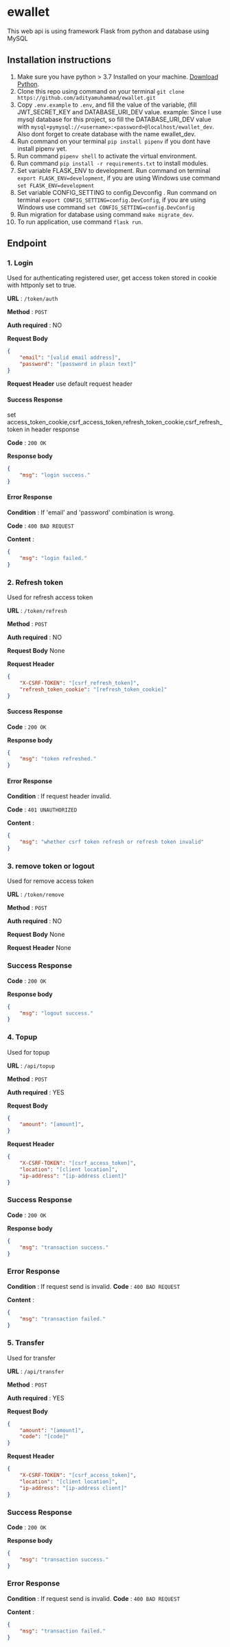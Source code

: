 # ewallet
This web api is using framework Flask from python and database using MySQL

## Installation instructions
1. Make sure you have python > 3.7 Installed on your machine. [Download Python](https://www.python.org/downloads/).
2. Clone this repo using command on your terminal `git clone https://github.com/adityamuhammad/ewallet.git` 
3. Copy `.env.example` to `.env`, and fill the value of the variable, (fill JWT_SECRET_KEY and DATABASE_URI_DEV value. example: Since I use mysql database for this project, so fill the DATABASE_URI_DEV value with `mysql+pymysql://<username>:<password>@localhost/ewallet_dev`. Also dont forget to create database with the name ewallet_dev.
4. Run command on your terminal `pip install pipenv` if you dont have install pipenv yet.
5. Run command `pipenv shell` to activate the virtual environment.
6. Run command `pip install -r requirements.txt` to install modules.
7. Set variable FLASK_ENV to development. Run command on terminal `export FLASK_ENV=development`, if you are using Windows use command `set FLASK_ENV=development`
8. Set variable CONFIG_SETTING to config.Devconfig . Run command on terminal `export CONFIG_SETTING=config.DevConfig`, if you are using Windows use command `set CONFIG_SETTING=config.DevConfig`
9. Run migration for database using command `make migrate_dev`.
10. To run application, use command `flask run`.

## Endpoint
### 1. Login
Used for authenticating registered user, get access token stored in cookie with httponly set to true.

**URL** : `/token/auth`

**Method** : `POST`

**Auth required** : NO

**Request Body**

```json
{
    "email": "[valid email address]",
    "password": "[password in plain text]"
}
```

**Request Header**
use default request header

#### Success Response
set access_token_cookie,csrf_access_token,refresh_token_cookie,csrf_refresh_token in header response

**Code** : `200 OK`

**Response body**

```json
{
    "msg": "login success."
}
```

#### Error Response

**Condition** : If 'email' and 'password' combination is wrong.

**Code** : `400 BAD REQUEST`

**Content** :

```json
{
    "msg": "login failed."
}
```

### 2. Refresh token
Used for refresh access token

**URL** : `/token/refresh`

**Method** : `POST`

**Auth required** : NO

**Request Body**
None

**Request Header**
```json
{
    "X-CSRF-TOKEN": "[csrf_refresh_token]",
    "refresh_token_cookie": "[refresh_token_cookie]"
}
```

#### Success Response

**Code** : `200 OK`

**Response body**

```json
{
    "msg": "token refreshed."
}
```

#### Error Response

**Condition** : If request header invalid.

**Code** : `401 UNAUTHORIZED`

**Content** :

```json
{
    "msg": "whether csrf token refresh or refresh token invalid"
}
```

### 3. remove token or logout
Used for remove access token

**URL** : `/token/remove`

**Method** : `POST`

**Auth required** : NO

**Request Body**
None

**Request Header**
None
### Success Response

**Code** : `200 OK`

**Response body**

```json
{
    "msg": "logout success."
}
```

### 4. Topup
Used for topup

**URL** : `/api/topup`

**Method** : `POST`

**Auth required** : YES

**Request Body**
```json
{
    "amount": "[amount]",
}
```


**Request Header**
```json
{
    "X-CSRF-TOKEN": "[csrf_access_token]",
    "location": "[client location]",
    "ip-address": "[ip-address client]"
}
```

### Success Response

**Code** : `200 OK`

**Response body**

```json
{
    "msg": "transaction success."
}
```

### Error Response

**Condition** : If request send is invalid.
**Code** : `400 BAD REQUEST`

**Content** :

```json
{
    "msg": "transaction failed."
}
```

### 5. Transfer
Used for transfer

**URL** : `/api/transfer`

**Method** : `POST`

**Auth required** : YES

**Request Body**
```json
{
    "amount": "[amount]",
    "code": "[code]"
}
```


**Request Header**
```json
{
    "X-CSRF-TOKEN": "[csrf_access_token]",
    "location": "[client location]",
    "ip-address": "[ip-address client]"
}
```

### Success Response

**Code** : `200 OK`

**Response body**

```json
{
    "msg": "transaction success."
}
```

### Error Response

**Condition** : If request send is invalid.
**Code** : `400 BAD REQUEST`

**Content** :

```json
{
    "msg": "transaction failed."
}
```
